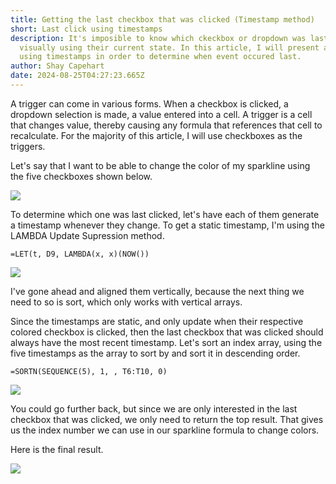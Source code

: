 ```yaml
---
title: Getting the last checkbox that was clicked (Timestamp method)
short: Last click using timestamps
description: It's imposible to know which ckeckbox or dropdown was last edited
  visually using their current state. In this article, I will present a method
  using timestamps in order to determine when event occured last.
author: Shay Capehart
date: 2024-08-25T04:27:23.665Z
---
```

A trigger can come in various forms. When a checkbox is clicked, a dropdown selection is made, a value entered into a cell. A trigger is a cell that changes value, thereby causing any formula that references that cell to recalculate. For the majority of this article, I will use checkboxes as the triggers. 

Let's say that I want to be able to change the color of my sparkline using the five checkboxes shown below.

![](/static/img/last_checkbox_setup.jpg)

To determine which one was last clicked, let's have each of them generate a timestamp whenever they change. To get a static timestamp, I'm using the LAMBDA Update Supression method.

`=LET(t, D9, LAMBDA(x, x)(NOW())`

![](/static/img/last_checkbox_timestamps.jpg)

I've gone ahead and aligned them vertically, because the next thing we need to so is sort, which only works with vertical arrays.  

Since the timestamps are static, and only update when their respective colored checkbox is clicked, then the last checkbox that was clicked should always have the most recent timestamp. Let's sort an index array, using the five timestamps as the array to sort by and sort it in descending order. 

`=SORTN(SEQUENCE(5), 1, , T6:T10, 0)`

![](/static/img/last_checkbox_index.jpg)

You could go further back, but since we are only interested in the last checkbox that was clicked, we only need to return the top result. That gives us the index number we can use in our sparkline formula to change colors.  

Here is the final result.

![](/static/img/last_checkbox_final.gif)